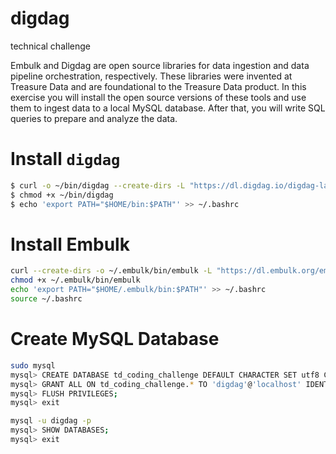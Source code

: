 # digdag
technical challenge

Embulk and Digdag are open source libraries for data ingestion and data pipeline orchestration,
respectively. These libraries were invented at Treasure Data and are foundational to the Treasure Data
product. In this exercise you will install the open source versions of these tools and use them to ingest
data to a local MySQL database. After that, you will write SQL queries to prepare and analyze the data.

# Install `digdag`
```bash
$ curl -o ~/bin/digdag --create-dirs -L "https://dl.digdag.io/digdag-latest"
$ chmod +x ~/bin/digdag
$ echo 'export PATH="$HOME/bin:$PATH"' >> ~/.bashrc
```

# Install Embulk
```bash
curl --create-dirs -o ~/.embulk/bin/embulk -L "https://dl.embulk.org/embulk-latest.jar"
chmod +x ~/.embulk/bin/embulk
echo 'export PATH="$HOME/.embulk/bin:$PATH"' >> ~/.bashrc
source ~/.bashrc
```

# Create MySQL Database
```bash
sudo mysql
mysql> CREATE DATABASE td_coding_challenge DEFAULT CHARACTER SET utf8 COLLATE utf8_unicode_ci;
mysql> GRANT ALL ON td_coding_challenge.* TO 'digdag'@'localhost' IDENTIFIED BY 'ARMtr3@sure';
mysql> FLUSH PRIVILEGES;
mysql> exit

mysql -u digdag -p
mysql> SHOW DATABASES;
mysql> exit

```




